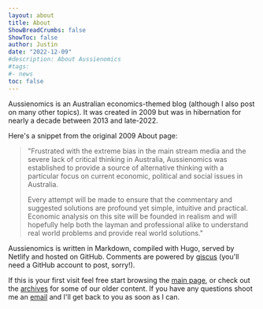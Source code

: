 ```yaml
---
layout: about
title: About
ShowBreadCrumbs: false
ShowToc: false
author: Justin
date: "2022-12-09"
#description: About Aussienomics
#tags:
#- news
toc: false
---
```


Aussienomics is an Australian economics-themed blog (although I also post on many other topics). It was created in 2009 but was in hibernation for nearly a decade between 2013 and late-2022. 

Here's a snippet from the original 2009 About page:

> "Frustrated with the extreme bias in the main stream media and the severe lack of critical thinking in Australia, Aussienomics was established to provide a source of alternative thinking with a particular focus on current economic, political and social issues in Australia.
> 
> Every attempt will be made to ensure that the commentary and suggested solutions are profound yet simple, intuitive and practical. Economic analysis on this site will be founded in realism and will hopefully help both the layman and professional alike to understand real world problems and provide real world solutions."

Aussienomics is written in Markdown, compiled with Hugo, served by Netlify and hosted on GitHub. Comments are powered by [giscus](https://giscus.app/) (you'll need a GitHub account to post, sorry!).

If this is your first visit feel free start browsing the [main page](/), or check out the [archives](/archives) for some of our older content. If you have any questions shoot me an [email](mailto:justin@aussienomics.com) and I'll get back to you as soon as I can.